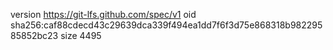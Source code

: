 version https://git-lfs.github.com/spec/v1
oid sha256:caf88cdecd43c29639dca339f494ea1dd7f6f3d75e868318b98229585852bc23
size 4495
